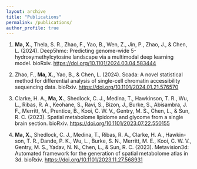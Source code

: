 ```yaml
---
layout: archive
title: "Publications"
permalink: /publications/
author_profile: true
---
```


1. **Ma, X.**, Thela, S. R., Zhao, F., Yao, B., Wen, Z., Jin, P., Zhao, J., & Chen, L.
(2024). Deep5hmc: Predicting genome-wide 5-hydroxymethylcytosine
landscape via a multimodal deep learning model. bioRxiv. <https://doi.org/10.1101/2024.03.04.583444>

1. Zhao, F., **Ma, X.**, Yao, B., & Chen, L. (2024). Scada: A novel statistical method
for differential analysis of single-cell chromatin accessibility sequencing
data. bioRxiv. <https://doi.org/10.1101/2024.01.21.576570>

1. Clarke, H. A., **Ma, X.**, Shedlock, C. J., Medina, T., Hawkinson, T. R., Wu, L.,
Ribas, R. A., Keohane, S., Ravi, S., Bizon, J., Burke, S., Abisambra,
J. F., Merritt, M., Prentice, B., Kooi, C. W. V., Gentry, M. S., Chen, L.,
& Sun, R. C. (2023). Spatial metabolome lipidome and glycome from
a single brain section. bioRxiv. <https://doi.org/10.1101/2023.07.22.550155>
   
1. **Ma, X.**, Shedlock, C. J., Medina, T., Ribas, R. A., Clarke, H. A., Hawkin-
son, T. R., Dande, P. K., Wu, L., Burke, S. N., Merritt, M. E., Kooi,
C. W. V., Gentry, M. S., Yadav, N. N., Chen, L., & Sun, R. C. (2023).
Metavision3d: Automated framework for the generation of spatial metabolome
atlas in 3d. bioRxiv. <https://doi.org/10.1101/2023.11.27.568931>
